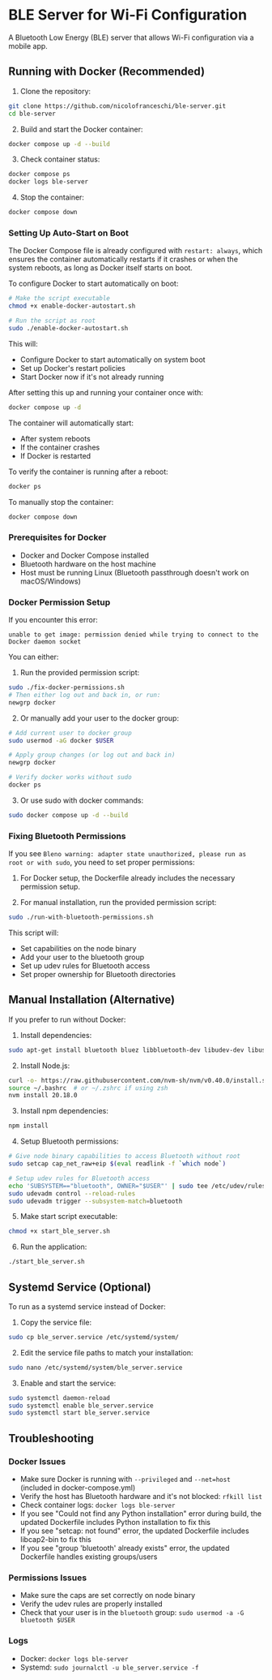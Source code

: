 
# BLE Server for Wi-Fi Configuration

A Bluetooth Low Energy (BLE) server that allows Wi-Fi configuration via a mobile app.

## Running with Docker (Recommended)

1. Clone the repository:
```bash
git clone https://github.com/nicolofranceschi/ble-server.git
cd ble-server
```

2. Build and start the Docker container:
```bash
docker compose up -d --build
```

3. Check container status:
```bash
docker compose ps
docker logs ble-server
```

4. Stop the container:
```bash
docker compose down
```

### Setting Up Auto-Start on Boot

The Docker Compose file is already configured with `restart: always`, which ensures the container automatically restarts if it crashes or when the system reboots, as long as Docker itself starts on boot.

To configure Docker to start automatically on boot:

```bash
# Make the script executable
chmod +x enable-docker-autostart.sh

# Run the script as root
sudo ./enable-docker-autostart.sh
```

This will:
- Configure Docker to start automatically on system boot
- Set up Docker's restart policies
- Start Docker now if it's not already running

After setting this up and running your container once with:
```bash
docker compose up -d
```

The container will automatically start:
- After system reboots
- If the container crashes
- If Docker is restarted

To verify the container is running after a reboot:
```bash
docker ps
```

To manually stop the container:
```bash
docker compose down
```

### Prerequisites for Docker

- Docker and Docker Compose installed
- Bluetooth hardware on the host machine
- Host must be running Linux (Bluetooth passthrough doesn't work on macOS/Windows)

### Docker Permission Setup

If you encounter this error:
```
unable to get image: permission denied while trying to connect to the Docker daemon socket
```

You can either:

1. Run the provided permission script:
```bash
sudo ./fix-docker-permissions.sh
# Then either log out and back in, or run:
newgrp docker
```

2. Or manually add your user to the docker group:
```bash
# Add current user to docker group
sudo usermod -aG docker $USER

# Apply group changes (or log out and back in)
newgrp docker

# Verify docker works without sudo
docker ps
```

3. Or use sudo with docker commands:
```bash
sudo docker compose up -d --build
```

### Fixing Bluetooth Permissions

If you see `Bleno warning: adapter state unauthorized, please run as root or with sudo`, you need to set proper permissions:

1. For Docker setup, the Dockerfile already includes the necessary permission setup.

2. For manual installation, run the provided permission script:
```bash
sudo ./run-with-bluetooth-permissions.sh
```

This script will:
- Set capabilities on the node binary
- Add your user to the bluetooth group
- Set up udev rules for Bluetooth access
- Set proper ownership for Bluetooth directories

## Manual Installation (Alternative)

If you prefer to run without Docker:

1. Install dependencies:
```bash
sudo apt-get install bluetooth bluez libbluetooth-dev libudev-dev libusb-1.0-0-dev jq network-manager
```

2. Install Node.js:
```bash
curl -o- https://raw.githubusercontent.com/nvm-sh/nvm/v0.40.0/install.sh | bash
source ~/.bashrc  # or ~/.zshrc if using zsh
nvm install 20.18.0
```

3. Install npm dependencies:
```bash
npm install
```

4. Setup Bluetooth permissions:
```bash
# Give node binary capabilities to access Bluetooth without root
sudo setcap cap_net_raw+eip $(eval readlink -f `which node`)

# Setup udev rules for Bluetooth access
echo 'SUBSYSTEM=="bluetooth", OWNER="$USER"' | sudo tee /etc/udev/rules.d/50-bluetooth-user.rules > /dev/null
sudo udevadm control --reload-rules
sudo udevadm trigger --subsystem-match=bluetooth
```

5. Make start script executable:
```bash
chmod +x start_ble_server.sh
```

6. Run the application:
```bash
./start_ble_server.sh
```

## Systemd Service (Optional)

To run as a systemd service instead of Docker:

1. Copy the service file:
```bash
sudo cp ble_server.service /etc/systemd/system/
```

2. Edit the service file paths to match your installation:
```bash
sudo nano /etc/systemd/system/ble_server.service
```

3. Enable and start the service:
```bash
sudo systemctl daemon-reload
sudo systemctl enable ble_server.service
sudo systemctl start ble_server.service
```

## Troubleshooting

### Docker Issues
- Make sure Docker is running with `--privileged` and `--net=host` (included in docker-compose.yml)
- Verify the host has Bluetooth hardware and it's not blocked: `rfkill list`
- Check container logs: `docker logs ble-server`
- If you see "Could not find any Python installation" error during build, the updated Dockerfile includes Python installation to fix this
- If you see "setcap: not found" error, the updated Dockerfile includes libcap2-bin to fix this
- If you see "group 'bluetooth' already exists" error, the updated Dockerfile handles existing groups/users

### Permissions Issues
- Make sure the caps are set correctly on node binary
- Verify the udev rules are properly installed
- Check that your user is in the `bluetooth` group: `sudo usermod -a -G bluetooth $USER`

### Logs
- Docker: `docker logs ble-server`
- Systemd: `sudo journalctl -u ble_server.service -f`

